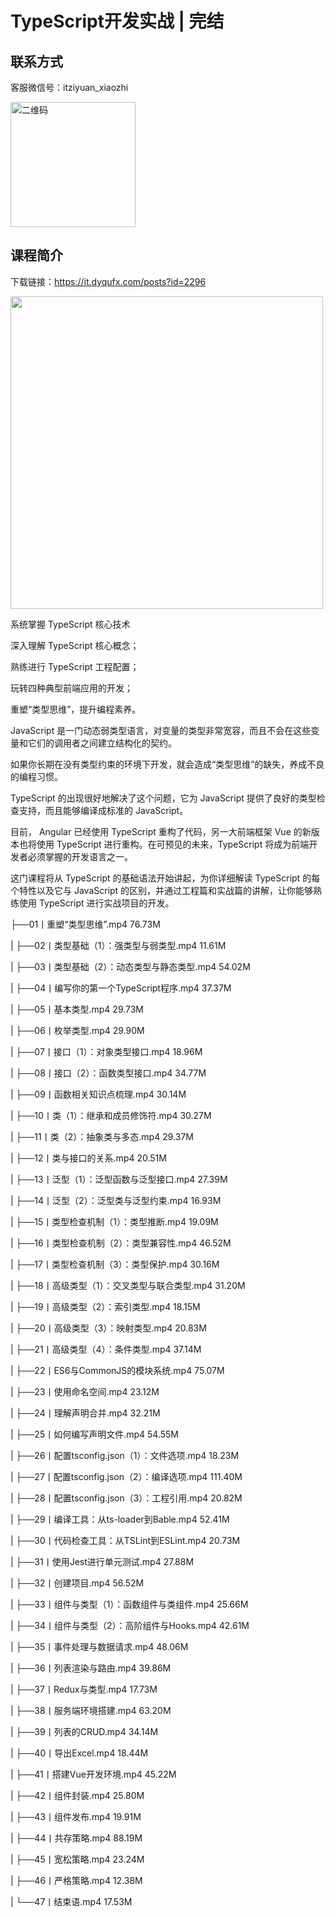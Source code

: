 # TypeScript开发实战 | 完结

## 联系方式

客服微信号：itziyuan_xiaozhi

<img src="https://ziyuanyun.oss-cn-guangzhou.aliyuncs.com/common/20240614073449/666b82192834a.jpg" width="200" height="200" alt="二维码">

## 课程简介

下载链接：https://it.dyqufx.com/posts?id=2296

<img src="https://ziyuanyun.oss-cn-guangzhou.aliyuncs.com/yun/20240515183808/664490906c2db.jpg" width="500" alt="">

  系统掌握 TypeScript 核心技术

 深入理解 TypeScript 核心概念；

 熟练进行 TypeScript 工程配置；

 玩转四种典型前端应用的开发；

 重塑“类型思维”，提升编程素养。

 JavaScript 是一门动态弱类型语言，对变量的类型非常宽容，而且不会在这些变量和它们的调用者之间建立结构化的契约。

 如果你长期在没有类型约束的环境下开发，就会造成“类型思维”的缺失，养成不良的编程习惯。

 TypeScript 的出现很好地解决了这个问题，它为 JavaScript 提供了良好的类型检查支持，而且能够编译成标准的 JavaScript。

 目前， Angular 已经使用 TypeScript 重构了代码，另一大前端框架 Vue 的新版本也将使用 TypeScript 进行重构。在可预见的未来，TypeScript 将成为前端开发者必须掌握的开发语言之一。

 这门课程将从 TypeScript 的基础语法开始讲起，为你详细解读 TypeScript 的每个特性以及它与 JavaScript 的区别，并通过工程篇和实战篇的讲解，让你能够熟练使用 TypeScript 进行实战项目的开发。

 ├──01丨重塑“类型思维”.mp4 76.73M

 | ├──02丨类型基础（1）：强类型与弱类型.mp4 11.61M

 | ├──03丨类型基础（2）：动态类型与静态类型.mp4 54.02M

 | ├──04丨编写你的第一个TypeScript程序.mp4 37.37M

 | ├──05丨基本类型.mp4 29.73M

 | ├──06丨枚举类型.mp4 29.90M

 | ├──07丨接口（1）：对象类型接口.mp4 18.96M

 | ├──08丨接口（2）：函数类型接口.mp4 34.77M

 | ├──09丨函数相关知识点梳理.mp4 30.14M

 | ├──10丨类（1）：继承和成员修饰符.mp4 30.27M

 | ├──11丨类（2）：抽象类与多态.mp4 29.37M

 | ├──12丨类与接口的关系.mp4 20.51M

 | ├──13丨泛型（1）：泛型函数与泛型接口.mp4 27.39M

 | ├──14丨泛型（2）：泛型类与泛型约束.mp4 16.93M

 | ├──15丨类型检查机制（1）：类型推断.mp4 19.09M

 | ├──16丨类型检查机制（2）：类型兼容性.mp4 46.52M

 | ├──17丨类型检查机制（3）：类型保护.mp4 30.16M

 | ├──18丨高级类型（1）：交叉类型与联合类型.mp4 31.20M

 | ├──19丨高级类型（2）：索引类型.mp4 18.15M

 | ├──20丨高级类型（3）：映射类型.mp4 20.83M

 | ├──21丨高级类型（4）：条件类型.mp4 37.14M

 | ├──22丨ES6与CommonJS的模块系统.mp4 75.07M

 | ├──23丨使用命名空间.mp4 23.12M

 | ├──24丨理解声明合并.mp4 32.21M

 | ├──25丨如何编写声明文件.mp4 54.55M

 | ├──26丨配置tsconfig.json（1）：文件选项.mp4 18.23M

 | ├──27丨配置tsconfig.json（2）：编译选项.mp4 111.40M

 | ├──28丨配置tsconfig.json（3）：工程引用.mp4 20.82M

 | ├──29丨编译工具：从ts-loader到Bable.mp4 52.41M

 | ├──30丨代码检查工具：从TSLint到ESLint.mp4 20.73M

 | ├──31丨使用Jest进行单元测试.mp4 27.88M

 | ├──32丨创建项目.mp4 56.52M

 | ├──33丨组件与类型（1）：函数组件与类组件.mp4 25.66M

 | ├──34丨组件与类型（2）：高阶组件与Hooks.mp4 42.61M

 | ├──35丨事件处理与数据请求.mp4 48.06M

 | ├──36丨列表渲染与路由.mp4 39.86M

 | ├──37丨Redux与类型.mp4 17.73M

 | ├──38丨服务端环境搭建.mp4 63.20M

 | ├──39丨列表的CRUD.mp4 34.14M

 | ├──40丨导出Excel.mp4 18.44M

 | ├──41丨搭建Vue开发环境.mp4 45.22M

 | ├──42丨组件封装.mp4 25.80M

 | ├──43丨组件发布.mp4 19.91M

 | ├──44丨共存策略.mp4 88.19M

 | ├──45丨宽松策略.mp4 23.24M

 | ├──46丨严格策略.mp4 12.38M

 | └──47丨结束语.mp4 17.53M

   